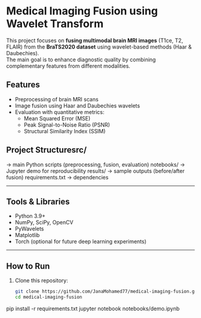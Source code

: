 
#  Medical Imaging Fusion using Wavelet Transform

This project focuses on **fusing multimodal brain MRI images** (T1ce, T2, FLAIR) 
from the **BraTS2020 dataset** using wavelet-based methods (Haar & Daubechies).  
The main goal is to enhance diagnostic quality by combining complementary features from different modalities.

##  Features
- Preprocessing of brain MRI scans
- Image fusion using Haar and Daubechies wavelets
- Evaluation with quantitative metrics:
  - Mean Squared Error (MSE)
  - Peak Signal-to-Noise Ratio (PSNR)
  - Structural Similarity Index (SSIM)

##  Project Structuresrc/ 
→ main Python scripts (preprocessing, fusion, evaluation)
notebooks/ → Jupyter demo for reproducibility
results/ → sample outputs (before/after fusion)
requirements.txt → dependencies

---

##  Tools & Libraries
- Python 3.9+
- NumPy, SciPy, OpenCV
- PyWavelets
- Matplotlib
- Torch (optional for future deep learning experiments)

---

##  How to Run
1. Clone this repository:
   ```bash
   git clone https://github.com/JanaMohamed77/medical-imaging-fusion.git
   cd medical-imaging-fusion
pip install -r requirements.txt
jupyter notebook notebooks/demo.ipynb
